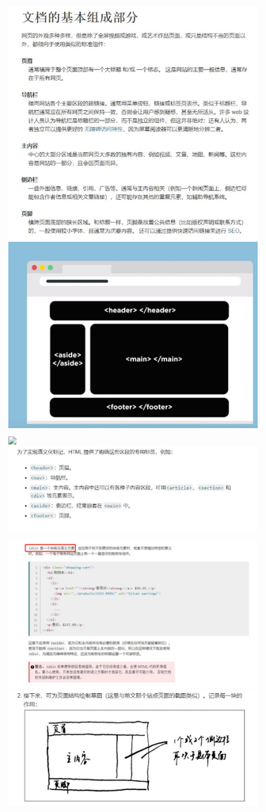 ![](Note_files/1.jpg)
![](Note_files/5.jpg)

![](https://mdn.mozillademos.org/files/16497/snapshot.png)
![](Note_files/2.jpg)

![](Note_files/3.jpg)
![](Note_files/4.jpg) 